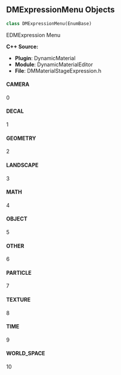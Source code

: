 ## DMExpressionMenu Objects

```python
class DMExpressionMenu(EnumBase)
```

EDMExpression Menu

**C++ Source:**

- **Plugin**: DynamicMaterial
- **Module**: DynamicMaterialEditor
- **File**: DMMaterialStageExpression.h

<a id="unreal.DMExpressionMenu.CAMERA"></a>

#### CAMERA

0

<a id="unreal.DMExpressionMenu.DECAL"></a>

#### DECAL

1

<a id="unreal.DMExpressionMenu.GEOMETRY"></a>

#### GEOMETRY

2

<a id="unreal.DMExpressionMenu.LANDSCAPE"></a>

#### LANDSCAPE

3

<a id="unreal.DMExpressionMenu.MATH"></a>

#### MATH

4

<a id="unreal.DMExpressionMenu.OBJECT"></a>

#### OBJECT

5

<a id="unreal.DMExpressionMenu.OTHER"></a>

#### OTHER

6

<a id="unreal.DMExpressionMenu.PARTICLE"></a>

#### PARTICLE

7

<a id="unreal.DMExpressionMenu.TEXTURE"></a>

#### TEXTURE

8

<a id="unreal.DMExpressionMenu.TIME"></a>

#### TIME

9

<a id="unreal.DMExpressionMenu.WORLD_SPACE"></a>

#### WORLD_SPACE

10

<a id="unreal.DMEdgeLocation"></a>